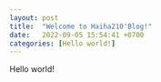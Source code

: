 ```yaml
---
layout: post
title:  "Welcome to Haiha210'Blog!"
date:   2022-09-05 15:54:41 +0700
categories: [Hello world!]
---
```

Hello world!
